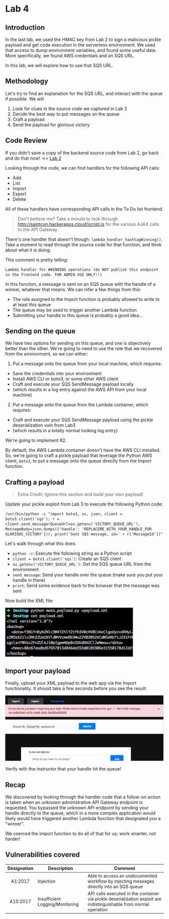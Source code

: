 # Lab 4

## Introduction

In the last lab, we used the HMAC key from Lab 2 to sign a malicious pickle payload and get code execution in the serverless environment. We used that access to dump environment variables, and found some useful data. More specifically, we found AWS credentials and an SQS URL.

In this lab, we will explore how to use that SQS URL.

## Methodology

Let's try to find an explanation for the SQS URL, and interact with the queue if possible. We will

1. Look for clues in the source code we captured in Lab 2
2. Decide the best way to put messages on the queue
3. Craft a payload
4. Send the payload for glorious victory

## Code Review

If you didn't save a copy of the backend source code from Lab 2, go back and do that now! ->> [Lab 2](./Lab2.md)

Looking through the code, we can find handlers for the following API calls:
- Add
- List
- Import
- Export
- Delete

All of these handlers have corresponding API calls in the To Do list frontend.

> Don't believe me? Take a minute to look through http://saintcon.hackerapps.cloud/script.js for the various AJAX calls to the API Gateway.

There's one handler that doesn't though: `lambda_handler_hashtagWinning()`. Take a moment to read through the source code for that function, and think about what it is doing.

This comment is pretty telling:
```
Lambda handler for #WINNING operations (do NOT publish this endpoint in the frontend code. FOR ADMIN USE ONLY!!)
```

In this function, a message is sent on an SQS queue with the handle of a winner, whatever that means. We can infer a few things from this:

- The role assigned to the Import function is probably allowed to write to at least this queue
- The queue may be used to trigger another Lambda function
- Submitting your handle to this queue is probably a good idea...

## Sending on the queue

We have two options for sending on this queue, and one is objectively better than the other. We're going to need to use the role that we recovered from the environment, so we can either:

1. Put a message onto the queue from your local machine, which requires:
  - Save the credentials into your environment
  - Install AWS CLI or boto3, or some other AWS client
  - Craft and execute your SQS SendMessage payload locally
  - (which results in a log entry against the AWS API from your local machine)
2. Put a message onto the queue from the Lambda container, which requires:
  - Craft and execute your SQS SendMessage payload using the pickle deserialization vuln from Lab3
  - (which results in a totally normal looking log entry)

We're going to implement #2.

By default, the AWS Lambda container doesn't have the AWS CLI installed. So, we're going to craft a pickle payload that leverage the Python AWS client, `boto3`, to put a message onto the queue directly from the Import function.

## Crafting a payload

> Extra Credit: Ignore this section and build your own payload!

Update your pickle exploit from Lab 3 to execute the following Python code:

```
/usr/bin/python -c "import boto3, os, json; client = boto3.client('sqs'); r = client.send_message(QueueUrl=os.getenv('VICTORY_QUEUE_URL'), MessageBody=json.dumps({'handle': 'REPLACEME_WITH_YOUR_HANDLE_FOR GLORIOUS_VICTORY'})); print('Sent SQS message, id=' + r['MessageId'])"
```

Let's walk through what this does.

- `python -c`: Execute the following string as a Python script
- `client = boto3.client('sqs')`: Create an SQS client
- `os.getenv('VICTORY_QUEUE_URL')`: Get the SQS queue URL from the environment
- `send_message`: Send your handle over the queue (make sure you put your handle in there)
- `print`: Send some evidence back to the browser that the message was sent

Now build the XML file:

![AWS SQS SendMessage pickle deserialization payload](./images/4-sqs-payload.png)

## Import your payload

Finally, upload your XML payload to the web app via the Import functionality. It should take a few seconds before you see the result:

![Upload pickle deserialization payload](./images/4-payload-sent.png)

Verify with the instructor that your handle hit the queue!

## Recap

We discovered by looking through the handler code that a follow-on action is taken when an unknown administrative API Gateway endpoint is requested. You bypassed the unknown API endpoint by sending your handle directly to the queue, which in a more complex application would likely would have triggered another Lambda function that designated you a "winner".

We coerced the Import function to do all of that for us; work smarter, not harder!

## Vulnerabilities covered

| Designation | Description | Comment |
| :---: | --- | --- |
| A1:2017 | Injection | Able to access an undocumented workflow by injecting messages directly into an SQS queue |
| A10:2017 | Insufficient Logging/Monitoring | API calls executed in the container via pickle deserialization exploit are indistinguishable from normal operation |
